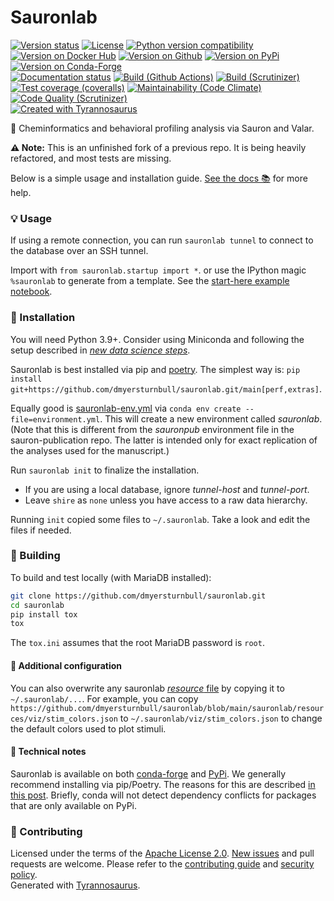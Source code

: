 # Sauronlab

[![Version status](https://img.shields.io/pypi/status/sauronlab)](https://pypi.org/project/sauronlab)
[![License](https://img.shields.io/badge/License-Apache%202.0-blue.svg)](https://opensource.org/licenses/Apache-2.0)
[![Python version compatibility](https://img.shields.io/pypi/pyversions/sauronlab)](https://pypi.org/project/sauronlab)
[![Version on Docker Hub](https://img.shields.io/docker/v/dmyersturnbull/sauronlab?color=green&label=Docker%20Hub)](https://hub.docker.com/repository/docker/dmyersturnbull/sauronlab)
[![Version on Github](https://img.shields.io/github/v/release/dmyersturnbull/sauronlab?include_prereleases&label=GitHub)](https://github.com/dmyersturnbull/sauronlab/releases)
[![Version on PyPi](https://img.shields.io/pypi/v/sauronlab)](https://pypi.org/project/sauronlab)
[![Version on Conda-Forge](https://img.shields.io/conda/vn/conda-forge/sauronlab?label=Conda-Forge)](https://anaconda.org/conda-forge/sauronlab)  
[![Documentation status](https://readthedocs.org/projects/sauronlab/badge)](https://sauronlab.readthedocs.io/en/stable)
[![Build (Github Actions)](https://img.shields.io/github/workflow/status/dmyersturnbull/sauronlab/Build%20&%20test?label=Build%20&%20test)](https://github.com/dmyersturnbull/sauronlab/actions)
[![Build (Scrutinizer)](https://scrutinizer-ci.com/g/dmyersturnbull/sauronlab/badges/build.png?b=main)](https://scrutinizer-ci.com/g/dmyersturnbull/sauronlab/build-status/main)  
[![Test coverage (coveralls)](https://coveralls.io/repos/github/dmyersturnbull/sauronlab/badge.svg?branch=main&service=github)](https://coveralls.io/github/dmyersturnbull/sauronlab?branch=main)
[![Maintainability (Code Climate)](https://api.codeclimate.com/v1/badges/765cc593941b28f3511f/maintainability)](https://codeclimate.com/github/dmyersturnbull/sauronlab/maintainability)
[![Code Quality (Scrutinizer)](https://scrutinizer-ci.com/g/dmyersturnbull/sauronlab/badges/quality-score.png?b=main)](https://scrutinizer-ci.com/g/dmyersturnbull/sauronlab/?branch=main)  
[![Created with Tyrannosaurus](https://img.shields.io/badge/Created_with-Tyrannosaurus-0000ff.svg)](https://github.com/dmyersturnbull/tyrannosaurus)

🦜 Cheminformatics and behavioral profiling analysis via Sauron and Valar.

**⚠ Note:**
This is an unfinished fork of a previous repo.
It is being heavily refactored, and most tests are missing.

Below is a simple usage and installation guide.
[See the docs 📚](https://sauronlab.readthedocs.io/en/stable/) for more help.

### 💡 Usage

If using a remote connection, you can run `sauronlab tunnel` to connect to the database over an SSH tunnel.

Import with `from sauronlab.startup import *`.
or use the IPython magic `%sauronlab` to generate from a template.
See the [start-here example notebook](https://github.com/dmyersturnbull/sauron-publication/blob/main/DOCUMENTATION/examples/start-here.ipynb).

### 🔌 Installation

You will need Python 3.9+.
Consider using Miniconda and following the setup described in
[_new data science steps_](https://dmyersturnbull.github.io/#-new-data-science-steps-with-python).

Sauronlab is best installed via pip and [poetry](https://python-poetry.org).
The simplest way is:
`pip install git+https://github.com/dmyersturnbull/sauronlab.git/main[perf,extras]`.

Equally good is [sauronlab-env.yml](https://github.com/dmyersturnbull/sauronlab/blob/main/sauronlab-env.yml)
via `conda env create --file=environment.yml`. This will create a new environment called _sauronlab_.
(Note that this is different from the _sauronpub_ environment file in the sauron-publication repo.
The latter is intended only for exact replication of the analyses used for the manuscript.)

Run `sauronlab init` to finalize the installation.

- If you are using a local database, ignore _tunnel-host_ and _tunnel-port_.
- Leave `shire` as `none` unless you have access to a raw data hierarchy.

Running `init` copied some files to `~/.sauronlab`.
Take a look and edit the files if needed.

### 🔨 Building

To build and test locally (with MariaDB installed):

```bash
git clone https://github.com/dmyersturnbull/sauronlab.git
cd sauronlab
pip install tox
tox
```

The `tox.ini` assumes that the root MariaDB password is `root`.

#### 🔧 Additional configuration

You can also overwrite any sauronlab
[_resource_ file](https://github.com/dmyersturnbull/sauronlab/tree/main/sauronlab/resources)
by copying it to `~/.sauronlab/...`.
For example, you can copy
`https://github.com/dmyersturnbull/sauronlab/blob/main/sauronlab/resources/viz/stim_colors.json` to
`~/.sauronlab/viz/stim_colors.json` to change the default colors used to plot stimuli.

#### 📝 Technical notes

Sauronlab is available on both [conda-forge](https://anaconda.org/conda-forge/sauronlab)
and [PyPi](http://pypi.org/project/sauronlab).
We generally recommend installing via pip/Poetry.
The reasons for this are described
[in this post](https://dmyersturnbull.github.io/#-the-python-build-landscape).
Briefly, conda will not detect dependency conflicts for packages that are only available on PyPi.

### 🍁 Contributing

Licensed under the terms of the [Apache License 2.0](https://spdx.org/licenses/Apache-2.0.html).
[New issues](https://github.com/dmyersturnbull/sauronlab/issues) and pull requests are welcome.
Please refer to the [contributing guide](https://github.com/dmyersturnbull/sauronlab/blob/main/CONTRIBUTING.md)
and [security policy](https://github.com/dmyersturnbull/sauronlab/blob/main/SECURITY.md).  
Generated with [Tyrannosaurus](https://github.com/dmyersturnbull/tyrannosaurus).

